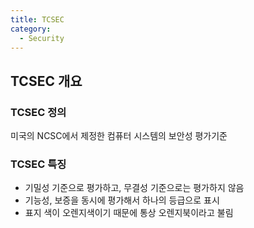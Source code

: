 ```yaml
---
title: TCSEC
category:
  - Security
---
```


## TCSEC 개요
### TCSEC 정의
미국의 NCSC에서 제정한 컴퓨터 시스템의 보안성 평가기준

### TCSEC 특징
* 기밀성 기준으로 평가하고, 무결성 기준으로는 평가하지 않음
* 기능성, 보증을 동시에 평가해서 하나의 등급으로 표시
* 표지 색이 오렌지색이기 때문에 통상 오렌지북이라고 불림
